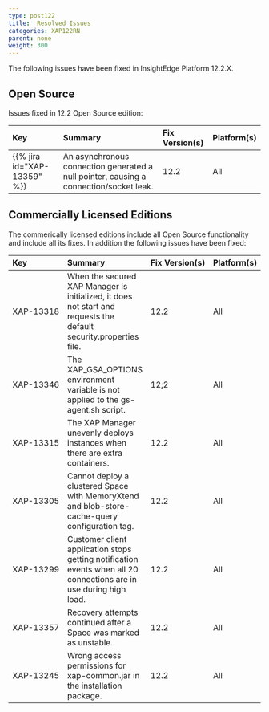 ```yaml
---
type: post122
title:  Resolved Issues
categories: XAP122RN
parent: none
weight: 300
---
```


The following issues  have been fixed in InsightEdge Platform 12.2.X.

## Open Source

Issues fixed in 12.2 Open Source edition:

| Key                         | Summary                                                 | Fix Version(s) | Platform(s) |
|:----------------------------|:------------------------------------------------------------------|:-----|:-----| 
| {{% jira id="XAP-13359" %}} | An asynchronous connection generated a null pointer, causing a connection/socket leak. | 12.2 | All | 


## Commercially Licensed Editions

The commerically licensed editions include all Open Source functionality and include all its fixes. In addition  the following issues have been fixed:

| Key       | Summary                                                 | <nobr>Fix Version(s)</nobr> | Platform(s) |
|:----------|:------------------------------------------------------------------|:-----|:-----| 
| <nobr>XAP-13318</nobr> | When the secured XAP Manager is initialized, it does not start and requests the default security.properties file. | 12.2| All | 
| XAP-13346 | The XAP_GSA_OPTIONS environment variable is not applied to the gs-agent.sh script. | 12;2 | All |
| XAP-13315 | The XAP Manager unevenly deploys instances when there are extra containers. | 12.2 | All | 
| XAP-13305 | Cannot deploy a clustered Space with MemoryXtend and blob-store-cache-query configuration tag. | 12.2 | All | 
| XAP-13299 | Customer client application stops getting notification events when all 20 connections are in use during high load. | 12.2 | All |  
| XAP-13357 | Recovery attempts continued after a Space was marked as unstable. | 12.2 | All | 
| XAP-13245 | Wrong access permissions for xap-common.jar in the installation package. | 12.2 | All |  

